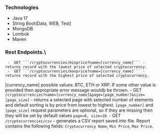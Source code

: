 ### Technologies
- Java 17
- String Boot(Data, WEB, Test)
- MongoDB
- Lombok
- Maven

### Rest Endpoints.\ 
     -  GET ```/cryptocurrencies/minprice?name=[currency_name]``` - returns record with the lowest price of selected cryptocurrency.
     -  GET ```/cryptocurrencies/maxprice?name=[currency_name]``` - returns record with the highest price of selected cryptocurrency.
[currency_name] possible values: BTC, ETH or XRP. If some other value is provided then appropriate error message wouldb be thrown.
     -  GET ```/cryptocurrencies?name=[currency_name]&page=[page_number]&size=[page_size]``` - returns a selected page with selected number of elements and default sorting is by price from lowest to highest. 
```[page_number]``` and ```[page_size]``` request parameters are optional, so if they are missing then they will be set by default values ```page=0, size=10```.
     -  GET ```/cryptocurrencies/csv``` - generates a CSV report saved into file.
	Report contains the following fields: `Cryptocurrency Name`, `Min Price`, `Max Price`.
